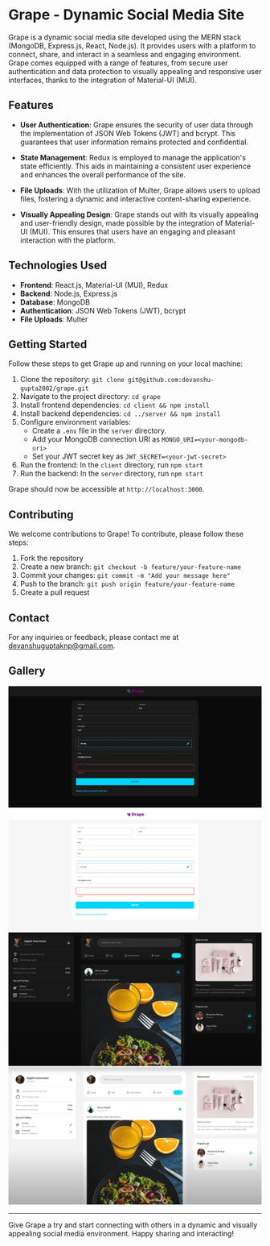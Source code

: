 # Grape - Dynamic Social Media Site

Grape is a dynamic social media site developed using the MERN stack (MongoDB, Express.js, React, Node.js). It provides users with a platform to connect, share, and interact in a seamless and engaging environment. Grape comes equipped with a range of features, from secure user authentication and data protection to visually appealing and responsive user interfaces, thanks to the integration of Material-UI (MUI).

## Features

- **User Authentication**: Grape ensures the security of user data through the implementation of JSON Web Tokens (JWT) and bcrypt. This guarantees that user information remains protected and confidential.

- **State Management**: Redux is employed to manage the application's state efficiently. This aids in maintaining a consistent user experience and enhances the overall performance of the site.

- **File Uploads**: With the utilization of Multer, Grape allows users to upload files, fostering a dynamic and interactive content-sharing experience.

- **Visually Appealing Design**: Grape stands out with its visually appealing and user-friendly design, made possible by the integration of Material-UI (MUI). This ensures that users have an engaging and pleasant interaction with the platform.

## Technologies Used

- **Frontend**: React.js, Material-UI (MUI), Redux
- **Backend**: Node.js, Express.js
- **Database**: MongoDB
- **Authentication**: JSON Web Tokens (JWT), bcrypt
- **File Uploads**: Multer

## Getting Started

Follow these steps to get Grape up and running on your local machine:

1. Clone the repository: `git clone git@github.com:devanshu-gupta2002/grape.git`
2. Navigate to the project directory: `cd grape`
3. Install frontend dependencies: `cd client && npm install`
4. Install backend dependencies: `cd ../server && npm install`
5. Configure environment variables:
   - Create a `.env` file in the `server` directory.
   - Add your MongoDB connection URI as `MONGO_URI=<your-mongodb-uri>`
   - Set your JWT secret key as `JWT_SECRET=<your-jwt-secret>`
6. Run the frontend: In the `client` directory, run `npm start`
7. Run the backend: In the `server` directory, run `npm start`

Grape should now be accessible at `http://localhost:3000`.

## Contributing

We welcome contributions to Grape! To contribute, please follow these steps:

1. Fork the repository
2. Create a new branch: `git checkout -b feature/your-feature-name`
3. Commit your changes: `git commit -m "Add your message here"`
4. Push to the branch: `git push origin feature/your-feature-name`
5. Create a pull request

## Contact

For any inquiries or feedback, please contact me at devanshuguptaknp@gmail.com.

## Gallery

![loginDark](client/public/assets/logindark.png)
![loginLight](client/public/assets/loginlight.png)
![homeDark](client/public/assets/homedark.png)
![homeLight](client/public/assets/homelight.png)

---

Give Grape a try and start connecting with others in a dynamic and visually appealing social media environment. Happy sharing and interacting!